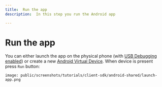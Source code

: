 ```yaml
---
title:  Run the app
description:  In this step you run the Android app

---
```


Run the app
===========

You can either launch the app on the physical phone (with [USB Debugging enabled](https://developer.android.com/studio/debug/dev-options#enable)) or create a new [Android Virtual Device](https://developer.android.com/studio/run/managing-avds). When device is present press `Run` button:

```screenshot
image: public/screenshots/tutorials/client-sdk/android-shared/launch-app.png
```

